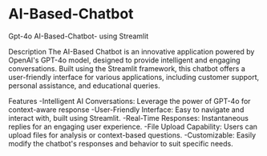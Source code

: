 # AI-Based-Chatbot
Gpt-4o AI-Based-Chatbot- using Streamlit

Description
The AI-Based Chatbot is an innovative application powered by OpenAI's GPT-4o model, designed to provide intelligent and engaging conversations. Built using the Streamlit framework, this chatbot offers a user-friendly interface for various applications, including customer support, personal assistance, and educational queries.

Features
-Intelligent AI Conversations: Leverage the power of GPT-4o for context-aware response
-User-Friendly Interface: Easy to navigate and interact with, built using Streamlit.
-Real-Time Responses: Instantaneous replies for an engaging user experience.
-File Upload Capability: Users can upload files for analysis or context-based questions.
-Customizable: Easily modify the chatbot's responses and behavior to suit specific needs.
